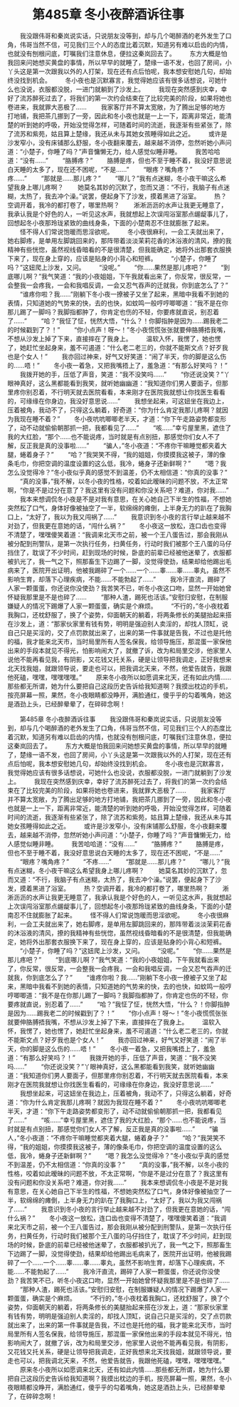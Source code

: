 # 　　第485章 冬小夜醉酒诉往事
　　我没跟伟哥和秦岚说实话，只说朋友没等到，却与几个喝醉酒的老外发生了口角，伟哥当然不信，可见我们三个人的态度比着沉默，知道另有难以启齿的内情，也就没有刨根问底，叮嘱我们注意休息，便拉这秦岚回去了。
　　东方大概是怕我回来问她想买黄盘的事情，所以早早的就睡了，楚缘一语不发，也回了房间，小丫头这是第一次跟我以外的人打架，现在还有点后怕呢，我本想安慰她几句，却始终没找到机会。
　　冬小夜也是沉默寡言，我觉得她应该有很多话想说，可她什么也没说，衣服都没脱，一进门就躺到了沙发上。
　　我现在突然感到庆幸，幸好了流苏醉死过去了，将我们的第一次约会结束在了比较完美的阶段，如果将她也卷进来，我就罪大恶极了……
　　我家客厅并不算太宽敞，为了腾出足够的地方打地铺，我把茶几挪到了一旁，因此和冬小夜也就是一上一下，距离非常近，能清楚的听到她的呼吸，开始没觉得怎样，可随着时间的流逝，我逐渐有些紧张了，除了流苏和紫苑，姑且算上楚缘，我还从未与其她女孩睡得如此之近。
　　或许是沙发窄小，没有床铺那么舒服，冬小夜翻来覆去，越来越不消停，忽然听她小声问道：“小楚子，你睡了吗？”声音慵懒无力，给人感觉似睡非睡。
　　我苦哈哈道：“没有……”
　　“胳膊疼？”
　　胳膊是疼，但也不至于睡不着，我没好意思说白天睡的太多了，现在还不困呢，“不是……”
　　“眼疼？嘴角疼？”
　　“不疼……”
　　“那就是……那儿疼？”
　　“哪儿？”我有点迷糊，冬小夜干嘛这么希望我身上哪儿疼啊？
　　她莫名其妙的沉默了，忽而又道：“不行，我脑子有点迷糊，太热了，我去冲个澡。”说罢，便起身下了沙发，摸着黑进了浴室。
　　热？空调开着，我冷的都打卷了，哪里热啊？
　　淅淅沥沥的水声让我更无睡意了，我承认我是个好色的人，一听见这水声，我就想起上次误闯浴室那点龌龊事儿了，回想起冬小夜那玲珑紧致的曲线身条，下面的小楚南忍不住就膨胀了起来。
　　怪不得人们常说饱暖而思淫欲呢。
　　冬小夜很麻利，一会工夫就出来了，她右脚疼，是单用左脚跳回来的，那阵带着淡淡茉莉花香的沐浴液的清风，撩的我精神有些恍惚，虽然视线昏暗看的不是很清楚，但我能确定，她将外出那套衣服换下来了，现在身上穿的，应该是贴身的小背心和短裤。
　　“小楚子，你睡了吗？”这妞爬上沙发，又问。
　　“没呢。”
　　“你……果然是那儿疼吧？”
　　“到底哪儿啊？”我气笑道：“我的小夜姐姐，下午我就看出来了，你反常，很反常，一会整我一会疼我，一会和我唱反调，一会又忍气吞声的迁就我，你到底怎么了？”
　　“谁疼你啦？我……”刚躺下冬小夜一撩被子又坐了起来，黑暗中我看不到她的表情，只知道她的气势来的快，去的也快，如蚊鸣一般哼哼唧唧道：“我不是在你那儿踢了一脚吗？我脚指都肿了，你肯定也伤的不轻，你要疼就直说，别忍着了……”
　　“哈？”我怔了怔，恍然大悟，“什么？！你脚指肿是因为……踢我老二的时候戳到了？！”
　　“你小点声！呀～！”冬小夜慌慌张张就要伸胳膊捂我嘴，不想从沙发上掉了下来，直接摔在了我身上。
　　温软入怀，我愣了，她也愣了，她赶忙坐起身来，羞不可遏道：“什么老二老三的，你就不能斯文点？好歹我也是个女人！”
　　我亦回过神来，好气又好笑道：“闹了半天，你的脚是这么伤的……唔！”
　　冬小夜一着急，又把我嘴捂上了，羞急道：“有那么好笑吗？！”
　　我拨开她的手，压低了声音，笑道：“我不没笑吗……”
　　“你还说没笑？”丫眼神真好，这么黑都能看到我笑，就听她幽幽道：“我知道你们男人要面子，但那里疼你别忍着，不行明天就去医院看看，本来刚才在医院我就想让你找医生看看的，可缘缘在你身边，我没好意思说……”
　　我想坐起来，可这妞坐在我边上，压着被角，我动不了，只得这么躺着，好奇道：“你为什么肯定我那儿疼啊？就因为我现在睡不着？”
　　冬小夜吭吭唧唧老半天，才道：“你下午走路姿势都变形了，动不动就偷偷朝那抓一把，我都看见了……”
　　“咳……”幸亏屋里黑，遮住了我的大红脸，“那个……也不能说疼，当时就是有点别扭，那感觉你们女人不了解，反正我是真的没事啦……”
　　“骗人，”冬小夜道：“不疼你干嘛睡觉都夹着大腿，蜷着身子？”
　　“哈？”我哭笑不得，“我的姐姐，你摸摸我这被子，薄的像条毛巾，你把空调的温度设置的这么低，我冷，蜷身子还新鲜啊？”
　　“嗯？我怎么没觉得冷？”冬小夜似乎真的感觉不到温差，仍不太相信道：“你真的没事？”
　　“真的没事，”我不解，以冬小夜的性格，咬着如此暧昧的问题不放，不太正常啊，“你是不是过分在意了？我这里有没有问题和你没关系吧？难道，你对我……”
　　我本来想调侃冬小夜是不是对我有意思，在关心她自己下半生的性福，不想她突然松了口气，身体好像被抽空了一半，软绵绵的瘫倒，上半身无力的趴在了我胸口上，“太好了，我以为我又闯祸了……”
　　我意识到冬小夜的言行举止越来越不对劲了，但我更在意她的话，“闯什么祸？”
　　冬小夜这一放松，连口齿也变得不清楚了，嘿嘿傻笑着道：“我调来北天市之前，被一个王八蛋告过，那会我刚从被分配到刑警队，是第一次执行任务，扫黄任务，行动时我们被那个王八蛋的马仔挡住了，耽误了不少时间，赶到现场的时候，卧底的前辈已经被他迷晕了，衣服都被扒光了，我一气之下，照那畜生下边踢了一脚，没觉得使劲，结果却给他踢出毛病来了，医院开出证明，他被我踢碎了一个……一个……睾……睾……睾丸，虽然不影响生育，却落下心理疾病，不能……不能勃起了……”
　　我冷汗直流，踢碎了人家一颗蛋蛋，你还说你没使劲？我苦笑不已，听冬小夜这口吻，显然一开始她曾怀疑我那里是不是也碎了……
　　“那种人渣，踢死也活该。”安慰归安慰，在制服嫌疑人的情况下踢爆了人家一颗蛋蛋，确实是个麻烦。
　　“不行的，”冬小夜枕着我胸口，还枕舒服了，换了个姿势，仰面朝天的躺着，将两条修长的美腿抬起来搭在沙发上，道：“那家伙家里有钱有势，明明是强迫别人卖淫的，却找人顶缸，说自己只是买淫的，交了点罚款就出来了，出来的第一件事就是告我，不过也是托他的福，我才能来北天市，当时局里所有人签名保我，给领导施压，那混蛋一家保他出来的手段本就见不得光，怕影响闹大了，就撤了诉，改为和局里交涉，他家里人说他不能再看见我，有阴影，又花钱又托关系，硬是让领导把我调走，正好我想来北天找我姐，就跟领导说，要走也可以，把我调北天来，不然，他爱告就告，我跟他死磕，嘿嘿，嘿嘿嘿嘿。”
　　原来冬小夜所以如愿调来北天，还有如此内情……那些都无所谓，她为什么要把自己这段历史告诉给我知道啊？我摸出枕边的手机，按亮屏幕一照，果然，冬小夜眼睛都没睁开，满脸通红，傻乎乎的勾着嘴角，她这是酒劲上头，已经醉晕晕了，在碎碎念啊！

　　第485章 冬小夜醉酒诉往事
　　我没跟伟哥和秦岚说实话，只说朋友没等到，却与几个喝醉酒的老外发生了口角，伟哥当然不信，可见我们三个人的态度比着沉默，知道另有难以启齿的内情，也就没有刨根问底，叮嘱我们注意休息，便拉这秦岚回去了。
　　东方大概是怕我回来问她想买黄盘的事情，所以早早的就睡了，楚缘一语不发，也回了房间，小丫头这是第一次跟我以外的人打架，现在还有点后怕呢，我本想安慰她几句，却始终没找到机会。
　　冬小夜也是沉默寡言，我觉得她应该有很多话想说，可她什么也没说，衣服都没脱，一进门就躺到了沙发上。
　　我现在突然感到庆幸，幸好了流苏醉死过去了，将我们的第一次约会结束在了比较完美的阶段，如果将她也卷进来，我就罪大恶极了……
　　我家客厅并不算太宽敞，为了腾出足够的地方打地铺，我把茶几挪到了一旁，因此和冬小夜也就是一上一下，距离非常近，能清楚的听到她的呼吸，开始没觉得怎样，可随着时间的流逝，我逐渐有些紧张了，除了流苏和紫苑，姑且算上楚缘，我还从未与其她女孩睡得如此之近。
　　或许是沙发窄小，没有床铺那么舒服，冬小夜翻来覆去，越来越不消停，忽然听她小声问道：“小楚子，你睡了吗？”声音慵懒无力，给人感觉似睡非睡。
　　我苦哈哈道：“没有……”
　　“胳膊疼？”
　　胳膊是疼，但也不至于睡不着，我没好意思说白天睡的太多了，现在还不困呢，“不是……”
　　“眼疼？嘴角疼？”
　　“不疼……”
　　“那就是……那儿疼？”
　　“哪儿？”我有点迷糊，冬小夜干嘛这么希望我身上哪儿疼啊？
　　她莫名其妙的沉默了，忽而又道：“不行，我脑子有点迷糊，太热了，我去冲个澡。”说罢，便起身下了沙发，摸着黑进了浴室。
　　热？空调开着，我冷的都打卷了，哪里热啊？
　　淅淅沥沥的水声让我更无睡意了，我承认我是个好色的人，一听见这水声，我就想起上次误闯浴室那点龌龊事儿了，回想起冬小夜那玲珑紧致的曲线身条，下面的小楚南忍不住就膨胀了起来。
　　怪不得人们常说饱暖而思淫欲呢。
　　冬小夜很麻利，一会工夫就出来了，她右脚疼，是单用左脚跳回来的，那阵带着淡淡茉莉花香的沐浴液的清风，撩的我精神有些恍惚，虽然视线昏暗看的不是很清楚，但我能确定，她将外出那套衣服换下来了，现在身上穿的，应该是贴身的小背心和短裤。
　　“小楚子，你睡了吗？”这妞爬上沙发，又问。
　　“没呢。”
　　“你……果然是那儿疼吧？”
　　“到底哪儿啊？”我气笑道：“我的小夜姐姐，下午我就看出来了，你反常，很反常，一会整我一会疼我，一会和我唱反调，一会又忍气吞声的迁就我，你到底怎么了？”
　　“谁疼你啦？我……”刚躺下冬小夜一撩被子又坐了起来，黑暗中我看不到她的表情，只知道她的气势来的快，去的也快，如蚊鸣一般哼哼唧唧道：“我不是在你那儿踢了一脚吗？我脚指都肿了，你肯定也伤的不轻，你要疼就直说，别忍着了……”
　　“哈？”我怔了怔，恍然大悟，“什么？！你脚指肿是因为……踢我老二的时候戳到了？！”
　　“你小点声！呀～！”冬小夜慌慌张张就要伸胳膊捂我嘴，不想从沙发上掉了下来，直接摔在了我身上。
　　温软入怀，我愣了，她也愣了，她赶忙坐起身来，羞不可遏道：“什么老二老三的，你就不能斯文点？好歹我也是个女人！”
　　我亦回过神来，好气又好笑道：“闹了半天，你的脚是这么伤的……唔！”
　　冬小夜一着急，又把我嘴捂上了，羞急道：“有那么好笑吗？！”
　　我拨开她的手，压低了声音，笑道：“我不没笑吗……”
　　“你还说没笑？”丫眼神真好，这么黑都能看到我笑，就听她幽幽道：“我知道你们男人要面子，但那里疼你别忍着，不行明天就去医院看看，本来刚才在医院我就想让你找医生看看的，可缘缘在你身边，我没好意思说……”
　　我想坐起来，可这妞坐在我边上，压着被角，我动不了，只得这么躺着，好奇道：“你为什么肯定我那儿疼啊？就因为我现在睡不着？”
　　冬小夜吭吭唧唧老半天，才道：“你下午走路姿势都变形了，动不动就偷偷朝那抓一把，我都看见了……”
　　“咳……”幸亏屋里黑，遮住了我的大红脸，“那个……也不能说疼，当时就是有点别扭，那感觉你们女人不了解，反正我是真的没事啦……”
　　“骗人，”冬小夜道：“不疼你干嘛睡觉都夹着大腿，蜷着身子？”
　　“哈？”我哭笑不得，“我的姐姐，你摸摸我这被子，薄的像条毛巾，你把空调的温度设置的这么低，我冷，蜷身子还新鲜啊？”
　　“嗯？我怎么没觉得冷？”冬小夜似乎真的感觉不到温差，仍不太相信道：“你真的没事？”
　　“真的没事，”我不解，以冬小夜的性格，咬着如此暧昧的问题不放，不太正常啊，“你是不是过分在意了？我这里有没有问题和你没关系吧？难道，你对我……”
　　我本来想调侃冬小夜是不是对我有意思，在关心她自己下半生的性福，不想她突然松了口气，身体好像被抽空了一半，软绵绵的瘫倒，上半身无力的趴在了我胸口上，“太好了，我以为我又闯祸了……”
　　我意识到冬小夜的言行举止越来越不对劲了，但我更在意她的话，“闯什么祸？”
　　冬小夜这一放松，连口齿也变得不清楚了，嘿嘿傻笑着道：“我调来北天市之前，被一个王八蛋告过，那会我刚从被分配到刑警队，是第一次执行任务，扫黄任务，行动时我们被那个王八蛋的马仔挡住了，耽误了不少时间，赶到现场的时候，卧底的前辈已经被他迷晕了，衣服都被扒光了，我一气之下，照那畜生下边踢了一脚，没觉得使劲，结果却给他踢出毛病来了，医院开出证明，他被我踢碎了一个……一个……睾……睾……睾丸，虽然不影响生育，却落下心理疾病，不能……不能勃起了……”
　　我冷汗直流，踢碎了人家一颗蛋蛋，你还说你没使劲？我苦笑不已，听冬小夜这口吻，显然一开始她曾怀疑我那里是不是也碎了……
　　“那种人渣，踢死也活该。”安慰归安慰，在制服嫌疑人的情况下踢爆了人家一颗蛋蛋，确实是个麻烦。
　　“不行的，”冬小夜枕着我胸口，还枕舒服了，换了个姿势，仰面朝天的躺着，将两条修长的美腿抬起来搭在沙发上，道：“那家伙家里有钱有势，明明是强迫别人卖淫的，却找人顶缸，说自己只是买淫的，交了点罚款就出来了，出来的第一件事就是告我，不过也是托他的福，我才能来北天市，当时局里所有人签名保我，给领导施压，那混蛋一家保他出来的手段本就见不得光，怕影响闹大了，就撤了诉，改为和局里交涉，他家里人说他不能再看见我，有阴影，又花钱又托关系，硬是让领导把我调走，正好我想来北天找我姐，就跟领导说，要走也可以，把我调北天来，不然，他爱告就告，我跟他死磕，嘿嘿，嘿嘿嘿嘿。”
　　原来冬小夜所以如愿调来北天，还有如此内情……那些都无所谓，她为什么要把自己这段历史告诉给我知道啊？我摸出枕边的手机，按亮屏幕一照，果然，冬小夜眼睛都没睁开，满脸通红，傻乎乎的勾着嘴角，她这是酒劲上头，已经醉晕晕了，在碎碎念啊！
